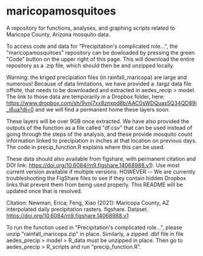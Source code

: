# maricopamosquitoes
A repository for functions, analyses, and graphing scripts related to Maricopa County, Arizona mosquito data.

To access code and data for "Precipitation's complicated role...", the "maricopamosquitoes" repository can be 
dowloaded by pressing the green "Code" button on the upper right of this page. This will download the entire
repository as a .zip file, which should then be and unzipped locally.

Warning: the kriged precipiation files (in rainfall_maricopa) are large and numerous! Because of data limitations, 
we have provided a .targz data file offsite, that needs to be downloaded and extracted in 
aedes_recip > model. The link to those data are temporarily in a Dropbox folder, here: 
https://www.dropbox.com/sh/9vnj7xx8znxpd8b/AAC0sWDQuas5Q34QD89i_i6ua?dl=0
and we will find a permanent home these layers soon. 

These layers will be over 9GB once extracted. We have also provided the outputs of 
the function as a file called "df.csv" that can be used instead of going through the steps of the analysis,
and these provide mosquito count information linked to precipiation in inches at that location on
previous days. The code in precip_function.R explains where this can be used.


These data should also available from figshare, with permanent citation and DOI link: 
https://doi.org/10.6084/m9.figshare.14068988.v1). Use most current version available if multiple versions.
HOWEVER -- We are currently troubleshooting the FigShare files to see if they contain hidden Dropbox links that
prevent them from being used properly. This README will be updated once that is resolved.

Citation: Newman, Erica; Feng, Xiao (2021): Maricopa County, AZ interpolated daily precipitation rasters. figshare. 
Dataset. https://doi.org/10.6084/m9.figshare.14068988.v1 

To run the function used in "Precipitation's complicated role...", please unzip "rainfall_maricopa.zip" in place.
Similarly, a zipped .dbf file in file aedes_precip > model > R_data must be unzipped in place. Then go
to aedes_precip > R_scripts and run "precip_function.R".
